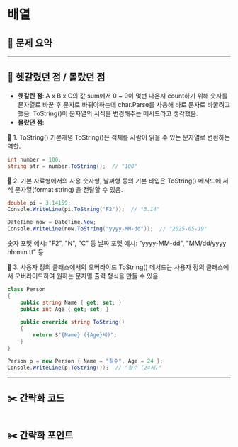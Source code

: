 # 배열

## 📝 문제 요약


---

## 🤔 헷갈렸던 점 / 몰랐던 점
- **헷갈린 점**: A x B x C의 값 sum에서 0 ~ 9이 몇번 나온지 count하기 위해 숫자를 문자열로 바꾼 후 문자로 바꿔야하는데 char.Parse를 사용해 바로 문자로 바꿀려고 했음. ToString()이 문자열의 서식을 변경해주는 메서드라고 생각했음.
- **몰랐던 점**:

📌 1. ToString() 기본개념
ToString()은 객체를 사람이 읽을 수 있는 문자열로 변환하는 역할.

```cs
int number = 100;
string str = number.ToString();  // "100"
```
📌 2. 기본 자료형에서의 사용
숫자형, 날짜형 등의 기본 타입은 ToString() 메서드에 서식 문자열(format string) 을 전달할 수 있음.
```cs
double pi = 3.14159;
Console.WriteLine(pi.ToString("F2"));  // "3.14"

DateTime now = DateTime.Now;
Console.WriteLine(now.ToString("yyyy-MM-dd"));  // "2025-05-19"
```
숫자 포맷 예시: "F2", "N", "C" 등
날짜 포맷 예시: "yyyy-MM-dd", "MM/dd/yyyy hh:mm tt" 등

📌 3. 사용자 정의 클래스에서의 오버라이드
ToString() 메서드는 사용자 정의 클래스에서 오버라이드하여 원하는 문자열 출력 형식을 만들 수 있음.
```cs
class Person
{
    public string Name { get; set; }
    public int Age { get; set; }

    public override string ToString()
    {
        return $"{Name} ({Age}세)";
    }
}

Person p = new Person { Name = "철수", Age = 24 };
Console.WriteLine(p.ToString());  // "철수 (24세)"
```
---

## ✂️ 간략화 코드
```cs

```

## ✂️ 간략화 포인트
